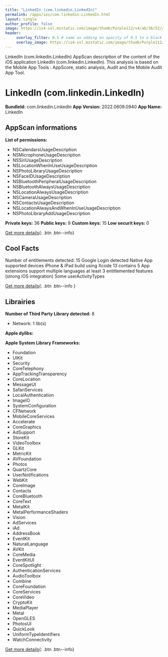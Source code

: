 ```yaml
---
title: "LinkedIn (com.linkedin.LinkedIn)"
permalink: /apps/ios/com.linkedin.LinkedIn.html
layout: single
author_profile: false
image: https://is4-ssl.mzstatic.com/image/thumb/Purple112/v4/ab/36/52/ab365243-b852-7428-5383-0819e7e24cb5/AppIcon-0-1x_U007emarketing-0-7-0-85-220.png/512x512bb.jpg
header: 
     overlay_filter: 0.5 # same as adding an opacity of 0.5 to a black background
     overlay_image: https://is4-ssl.mzstatic.com/image/thumb/Purple112/v4/ab/36/52/ab365243-b852-7428-5383-0819e7e24cb5/AppIcon-0-1x_U007emarketing-0-7-0-85-220.png/512x512bb.jpg
---
```

LinkedIn (com.linkedin.LinkedIn) AppScan description of the content of the iOS application LinkedIn (com.linkedin.LinkedIn). This analysis is based on the Mobile App Tools : AppScore, static analysis, Audit and the Mobile Audit App Tool.

# LinkedIn (com.linkedin.LinkedIn)

**BundleId:** com.linkedin.LinkedIn
**App Version:** 2022.0609.0940
**App Name:** LinkedIn


## AppScan informations 

**List of permissions:** 
- NSCalendarsUsageDescription
- NSMicrophoneUsageDescription
- NSSiriUsageDescription
- NSLocationWhenInUseUsageDescription
- NSPhotoLibraryUsageDescription
- NSFaceIDUsageDescription
- NSBluetoothPeripheralUsageDescription
- NSBluetoothAlwaysUsageDescription
- NSLocationAlwaysUsageDescription
- NSCameraUsageDescription
- NSContactsUsageDescription
- NSLocationAlwaysAndWhenInUseUsageDescription
- NSPhotoLibraryAddUsageDescription
  
  
**Private keys:** 36
**Public keys:** 9
**Custom keys:** 15
**Low securit keys:** 0
  
[Get more details](/pricing.html){: .btn .btn--info}

## Cool Facts

Number of entitlements detected: 15
Google Login detected
Native App
supported devices iPhone & iPad
build using Xcode 13
contains 5 App extensions
support multiple languages
at least 3 entitlemented features (strong iOS integration)
Some userActivityTypes
  
[Get more details](/pricing.html){: .btn .btn--info }

## Librairies 
**Number of Third Party Library detected:** 8
- Network: 1 lib(s)


**Apple dylibs:**


**Apple System Library Frameworks:**
- Foundation
- UIKit
- Security
- CoreTelephony
- AppTrackingTransparency
- CoreLocation
- MessageUI
- SafariServices
- LocalAuthentication
- ImageIO
- SystemConfiguration
- CFNetwork
- MobileCoreServices
- Accelerate
- CoreGraphics
- AdSupport
- StoreKit
- VideoToolbox
- GLKit
- MetricKit
- AVFoundation
- Photos
- QuartzCore
- UserNotifications
- WebKit
- CoreImage
- Contacts
- CoreBluetooth
- CoreText
- MetalKit
- MetalPerformanceShaders
- Vision
- AdServices
- iAd
- AddressBook
- EventKit
- NaturalLanguage
- AVKit
- CoreMedia
- EventKitUI
- CoreSpotlight
- AuthenticationServices
- AudioToolbox
- Combine
- CoreFoundation
- CoreServices
- CoreVideo
- CryptoKit
- MediaPlayer
- Metal
- OpenGLES
- PhotosUI
- QuickLook
- UniformTypeIdentifiers
- WatchConnectivity


  
[Get more details](/pricing.html){: .btn .btn--info}

